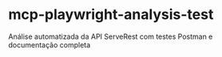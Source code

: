 # mcp-playwright-analysis-test
Análise automatizada da API ServeRest com testes Postman e documentação completa
